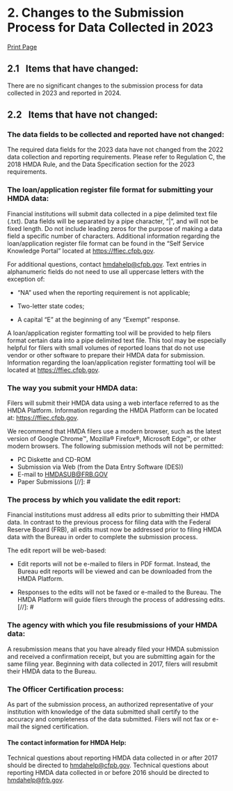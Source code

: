 # 2. Changes to the Submission Process for Data Collected in 2023 

<a class="printBtn" href="javascript:window.print()" target="_self">
Print Page
</a>

## 2.1 &nbsp; Items that have changed:    
There are no significant changes to the submission process for data collected in 2023 and reported in 2024.  
## 2.2 &nbsp; Items that have not changed: 

### The data fields to be collected and reported have not changed: 

The required data fields for the 2023 data have not changed from the 2022 data collection and reporting requirements. Please refer to Regulation C, the 2018 HMDA Rule, and the Data Specification section for the 2023 requirements. 

### The loan/application register file format for submitting your HMDA data: 

Financial institutions will submit data collected in a pipe delimited text file (.txt). Data fields will be separated by a pipe character, “|”, and will not be fixed length. Do not include leading zeros for the purpose of making a data field a specific number of characters. Additional information regarding the loan/application register file format can be found in the “Self Service Knowledge Portal” located at https://ffiec.cfpb.gov. 

For additional questions, contact hmdahelp@cfpb.gov. Text entries in alphanumeric fields do not need to use all uppercase letters with the exception of: 

- “NA” used when the reporting requirement is not applicable; 

- Two-letter state codes; 

- A capital “E” at the beginning of any “Exempt” response. 


 A loan/application register formatting tool will be provided to help filers format certain data into a pipe delimited text file. This tool may be especially helpful for filers with small volumes of reported loans that do not use vendor or other software to prepare their HMDA data for submission. Information regarding the loan/application register formatting tool will be located at https://ffiec.cfpb.gov. 

 ### The way you submit your HMDA data: 
 
 Filers will submit their HMDA data using a web interface referred to as the HMDA Platform. Information regarding the HMDA Platform can be located at: https://ffiec.cfpb.gov.   
 
 We recommend that HMDA filers use a modern browser, such as the latest version of Google Chrome™, Mozilla® Firefox®, Microsoft Edge™, or other modern browsers. The following submission methods will not be permitted: 

 - PC Diskette and CD-ROM 
 - Submission via Web (from the Data Entry Software (DES)) 
 - E-mail to HMDASUB@FRB.GOV 
 - Paper Submissions
[//]: #
 ### The process by which you validate the edit report: 
 
 Financial institutions must address all edits prior to submitting their HMDA data. In contrast to the previous process for filing data with the Federal Reserve Board (FRB), all edits must now be addressed prior to filing HMDA data with the Bureau in order to complete the submission process.  
 
 The edit report will be web-based:  

 - Edit reports will not be e-mailed to filers in PDF format. Instead, the Bureau edit reports will be viewed and can be downloaded from the HMDA Platform.  

 - Responses to the edits will not be faxed or e-mailed to the Bureau. The HMDA Platform will guide filers through the process of addressing edits.   
[//]: #
 ### The agency with which you file resubmissions of your HMDA data: 
 
 A resubmission means that you have already filed your HMDA submission and received a confirmation receipt, but you are submitting again for the same filing year. Beginning with data collected in 2017, filers will resubmit their HMDA data to the Bureau.
 
 ### The Officer Certification process: 
 
 As part of the submission process, an authorized representative of your institution with knowledge of the data submitted shall certify to the accuracy and completeness of the data submitted. Filers will not fax or e-mail the signed certification. 
 
 #### The contact information for HMDA Help: 
 
 Technical questions about reporting HMDA data collected in or after 2017 should be directed to hmdahelp@cfpb.gov.  Technical questions about reporting HMDA data collected in or before 2016 should be directed to hmdahelp@frb.gov.  